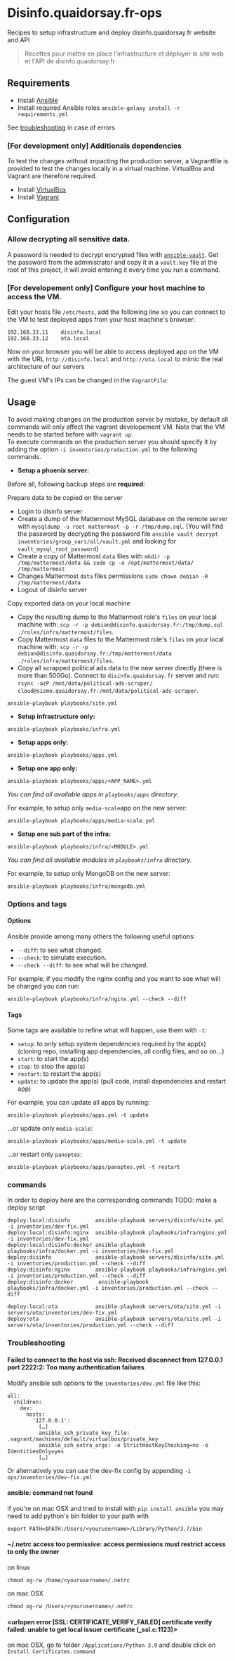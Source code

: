 # Disinfo.quaidorsay.fr-ops

Recipes to setup infrastructure and deploy disinfo.quaidorsay.fr website and API

> Recettes pour mettre en place l'infrastructure et déployer le site web et l'API de disinfo.quaidorsay.fr

## Requirements

- Install [Ansible](https://docs.ansible.com/ansible/latest/installation_guide/intro_installation.html)
- Install required Ansible roles `ansible-galaxy install -r requirements.yml` 

See [troubleshooting](#troubleshooting) in case of errors

### [For development only] Additionals dependencies

To test the changes without impacting the production server, a Vagrantfile is provided to test the changes locally in a virtual machine. VirtualBox and Vagrant are therefore required.

- Install [VirtualBox](https://www.vagrantup.com/docs/installation/)
- Install [Vagrant](https://www.vagrantup.com/docs/installation/)

## Configuration

### Allow decrypting all sensitive data.

A password is needed to decrypt encrypted files with [`ansible-vault`](https://docs.ansible.com/ansible/latest/user_guide/vault.html).
Get the password from the administrator and copy it in a `vault.key` file at the root of this project, it will avoid entering it every time you run a command.

### [For developement only] Configure your host machine to access the VM.

Edit your hosts file `/etc/hosts`, add the following line so you can connect to the VM to test deployed apps from your host machine's browser:
```
192.168.33.11    disinfo.local
192.168.33.12    ota.local
```

Now on your browser you will be able to access deployed app on the VM with the URL `http://disinfo.local` and  `http://ota.local` to mimic the real architecture of our servers

The guest VM's IPs can be changed in the `VagrantFile`:

## Usage

To avoid making changes on the production server by mistake, by default all commands will only affect the vagrant developement VM. Note that the VM needs to be started before with `vagrant up`.\
To execute commands on the production server you should specify it by adding the option `-i inventories/production.yml` to the following commands.

- **Setup a phoenix server:**

Before all, following backup steps are **required**:

Prepare data to be copied on the server
  - Login to disinfo server
  - Create a dump of the Mattermost MySQL database on the remote server with `mysqldump -u root mattermost -p -r /tmp/dump.sql`. (You will find the password by decrypting the password file `ansible vault decrypt inventories/group_vars/all/vault.yml` and looking for `vault_mysql_root_password`)
  - Create a copy of Mattermost `data` files with `mkdir -p /tmp/mattermost/data && sudo cp -a /opt/mattermost/data/ /tmp/mattermost`
  - Changes Mattermost `data` files permissions `sudo chown debian -R /tmp/mattermost/data`
  - Logout of disinfo server
  
Copy exported data on your local machine
  - Copy the resulting dump to the Mattermost role's `files` on your local machine with: `scp -r -p debian@disinfo.quaidorsay.fr:/tmp/dump.sql ./roles/infra/mattermost/files`.
  - Copy Mattermost `data` files to the Mattermost role's `files` on your local machine with: `scp -r -p debian@disinfo.quaidorsay.fr:/tmp/mattermost/data ./roles/infra/mattermost/files`.
  - Copy all scrapped political ads data to the new server directly (there is more than 500Go). Connect to `disinfo.quaidorsay.fr` server and run: `rsync -azP /mnt/data/political-ads-scraper/ cloud@sismo.quaidorsay.fr:/mnt/data/political-ads-scraper`.

```
ansible-playbook playbooks/site.yml
```

- **Setup infrastructure only:**
```
ansible-playbook playbooks/infra.yml
```

- **Setup apps only:**
```
ansible-playbook playbooks/apps.yml
```

- **Setup one app only:**
```
ansible-playbook playbooks/apps/<APP_NAME>.yml
```
_You can find all available apps in `playbooks/apps` directory._

For example, to setup only `media-scale`app on the new server:
```
ansible-playbook playbooks/apps/media-scale.yml
```

- **Setup one sub part of the infra:**
```
ansible-playbook playbooks/infra/<MODULE>.yml
```
_You can find all available modules in `playbooks/infra` directory._

For example, to setup only MongoDB on the new server:
```
ansible-playbook playbooks/infra/mongodb.yml
```

### Options and tags

#### Options

Ansible provide among many others the following useful options:
- `--diff`: to see what changed.
- `--check`: to simulate execution.
- `--check --diff`: to see what will be changed.

For example, if you modify the nginx config and you want to see what will be changed you can run:
```
ansible-playbook playbooks/infra/nginx.yml --check --diff
```

#### Tags

Some tags are available to refine what will happen, use them with `-t`:
 - `setup`: to only setup system dependencies required by the app(s) (cloning repo, installing app dependencies, all config files, and so on…)
 - `start`: to start the app(s)
 - `stop`: to stop the app(s)
 - `restart`: to restart the app(s)
 - `update`: to update the app(s) (pull code, install dependencies and restart app)

For example, you can update all apps by running:
```
ansible-playbook playbooks/apps.yml -t update
```

…or update only `media-scale`:
```
ansible-playbook playbooks/apps/media-scale.yml -t update
```

…or restart only `panoptes`:
```
ansible-playbook playbooks/apps/panoptes.yml -t restart
```

### commands

In order to deploy here are the corresponding commands
TODO: make a deploy script



```
deploy:local:disinfo		ansible-playbook servers/disinfo/site.yml -i inventories/dev-fix.yml
deploy:local:disinfo:nginx  ansible-playbook playbooks/infra/nginx.yml -i inventories/dev-fix.yml
deploy:local:disinfo:docker ansible-playbook playbooks/infra/docker.yml -i inventories/dev-fix.yml
deploy:disinfo          	ansible-playbook servers/disinfo/site.yml -i inventories/production.yml --check --diff
deploy:disinfo:nginx        ansible-playbook playbooks/infra/nginx.yml -i inventories/production.yml --check --diff
deploy:disinfo:docker        ansible-playbook playbooks/infra/docker.yml -i inventories/production.yml --check --diff

deploy:local:ota	        ansible-playbook servers/ota/site.yml -i servers/ota/inventories/dev-fix.yml
deploy:ota       	        ansible-playbook servers/ota/site.yml -i servers/ota/inventories/production.yml --check --diff
```



### Troubleshooting

#### Failed to connect to the host via ssh: Received disconnect from 127.0.0.1 port 2222:2: Too many authentication failures

Modify ansible ssh options to the `inventories/dev.yml` file like this:
```
all:
  children:
    dev:
      hosts:
        '127.0.0.1':
          […]
          ansible_ssh_private_key_file: .vagrant/machines/default/virtualbox/private_key
          ansible_ssh_extra_args: -o StrictHostKeyChecking=no -o IdentitiesOnly=yes
          […]
```

Or alternatively you can use the dev-fix config by appending `-i ops/inventories/dev-fix.yml`

#### ansible: command not found
if you're on mac OSX and tried to install with `pip install ansible`
you may need to add python's bin folder to your path with

```
export PATH=$PATH:/Users/<yourusername>/Library/Python/3.7/bin
```

#### ~/.netrc access too permissive: access permissions must restrict access to only the owner

on linux
```
chmod og-rw /home/<yourusername>/.netrc
```

on mac OSX
```
chmod og-rw /Users/<yourusername>/.netrc
```

#### <urlopen error [SSL: CERTIFICATE_VERIFY_FAILED] certificate verify failed: unable to get local issuer certificate (_ssl.c:1123)>

on mac OSX, go to folder `/Applications/Python 3.9` and double click on `Install Certificates.command`
